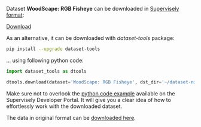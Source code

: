 Dataset **WoodScape: RGB Fisheye** can be downloaded in [Supervisely format](https://developer.supervisely.com/api-references/supervisely-annotation-json-format):

 [Download](https://assets.supervisely.com/remote/eyJsaW5rIjogImZzOi8vYXNzZXRzLzMwOTFfV29vZFNjYXBlOiBSR0IgRmlzaGV5ZS93b29kc2NhcGUtcmdiLWZpc2hleWUtRGF0YXNldE5pbmphLnRhciIsICJzaWciOiAiY0lWWXJFdFQwSGZvRlB2R1Vmd29OcjNjVzFveEc2czF6Ri93ZkVjWTY0RT0ifQ==)

As an alternative, it can be downloaded with *dataset-tools* package:
``` bash
pip install --upgrade dataset-tools
```

... using following python code:
``` python
import dataset_tools as dtools

dtools.download(dataset='WoodScape: RGB Fisheye', dst_dir='~/dataset-ninja/')
```
Make sure not to overlook the [python code example](https://developer.supervisely.com/getting-started/python-sdk-tutorials/iterate-over-a-local-project) available on the Supervisely Developer Portal. It will give you a clear idea of how to effortlessly work with the downloaded dataset.

The data in original format can be [downloaded here](https://woodscape.valeo.com/woodscape/download).
